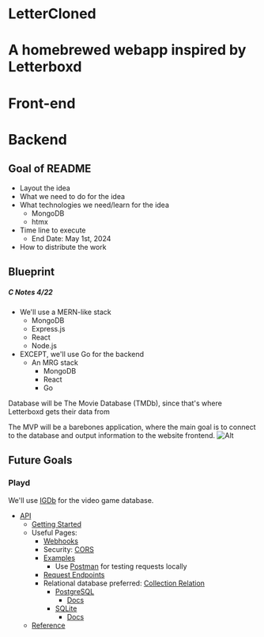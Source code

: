 # LetterCloned

A homebrewed webapp inspired by Letterboxd
=======
# Front-end
# Backend

## Goal of README
- Layout the idea
- What we need to do for the idea
- What technologies we need/learn for the idea
	- MongoDB
	- htmx
- Time line to execute
    - End Date: May 1st, 2024
- How to distribute the work


## Blueprint
##### C Notes 4/22
- We'll use a MERN-like stack
	- MongoDB
	- Express.js
	- React
	- Node.js
- EXCEPT, we'll use Go for the backend
	- An MRG stack
      - MongoDB
      - React
      - Go

Database will be The Movie Database (TMDb), since that's where Letterboxd gets their data from

The MVP will be a barebones application, where the main goal is to connect to the database and output information to the website frontend.
![Alt](https://repobeats.axiom.co/api/embed/4f6f093ec6298465efd1ec9625de28ffd2f39964.svg "Repobeats analytics image")

## Future Goals

### Playd

We'll use [IGDb](https://www.igdb.com/) for the video game database.
  - [API](https://www.igdb.com/api)
	  - [Getting Started](https://api-docs.igdb.com/#getting-started)
	  - Useful Pages:
		  - [Webhooks](https://api-docs.igdb.com/#webhooks)
		  - Security: [CORS](https://api-docs.igdb.com/#cors-proxy)
		  - [Examples](https://api-docs.igdb.com/#examples)
			  - Use [Postman](https://www.postman.com/) for testing requests locally
		  - [Request Endpoints](https://api-docs.igdb.com/#endpoints)
		  - Relational database preferred: [Collection Relation](https://api-docs.igdb.com/#collection-relation)
			  - [PostgreSQL](https://www.postgresql.org/)
				  - [Docs](https://www.postgresql.org/docs/)
			  - [SQLite](https://www.sqlite.org/)
				  - [Docs](https://www.sqlite.org/docs.html)
	  - [Reference](https://api-docs.igdb.com/#reference)